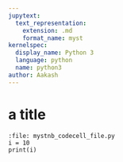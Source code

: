 ```yaml
---
jupytext:
  text_representation:
    extension: .md
    format_name: myst
kernelspec:
  display_name: Python 3
  language: python
  name: python3
author: Aakash
---
```


# a title

```{code-cell} ipython3
:file: mystnb_codecell_file.py
i = 10
print(i)
```
